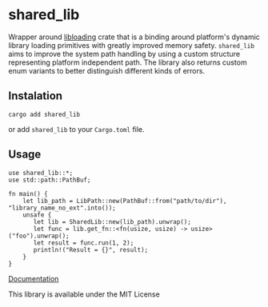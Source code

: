 # shared_lib

Wrapper around [libloading](https://github.com/nagisa/rust_libloading) crate that is a binding around platform's dynamic library loading primitives with greatly improved memory safety.
`shared_lib` aims to improve the system path handling by using a custom structure representing platform independent path.
The library also returns custom enum variants to better distinguish different kinds of errors.

## Instalation

```
cargo add shared_lib
```
or add `shared_lib` to your `Cargo.toml` file.

## Usage

```
use shared_lib::*;
use std::path::PathBuf;

fn main() {
    let lib_path = LibPath::new(PathBuf::from("path/to/dir"), "library_name_no_ext".into());
    unsafe {
       let lib = SharedLib::new(lib_path).unwrap();
       let func = lib.get_fn::<fn(usize, usize) -> usize>("foo").unwrap();
       let result = func.run(1, 2);
       println!("Result = {}", result);
    }
}
```

[Documentation](https://docs.rs/shared_lib/latest/shared_lib/)

This library is available under the MIT License